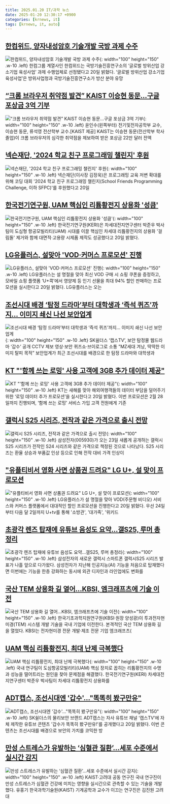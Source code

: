 ```yaml
---
title: 2025.01.20 IT/과학 뉴스
date: 2025-01-20 12:30:17 +0900
categories: [krnews, it]
tags: [krnews, it, auto]
---
```

## [한컴위드, 양자내성암호 기술개발 국방 과제 수주](https://n.news.naver.com/mnews/article/366/0001048373)

![한컴위드, 양자내성암호 기술개발 국방 과제 수주](https://mimgnews.pstatic.net/image/origin/366/2025/01/20/1048373.jpg?type=nf220_150){: width="100" height="150" .w-10 .left}
한컴그룹 계열사인 한컴위드는 국방기술진흥연구소의 ‘글로벌 방위산업 강소기업 육성사업’ 과제 수행업체로 선정됐다고 20일 밝혔다. ‘글로벌 방위산업 강소기업 육성사업’은 방위사업청과 국방기술진흥연구소가 방산 분야 유망

## [“크롬 브라우저 취약점 발견” KAIST 이승현 동문…구글 포상금 3억 기부](https://n.news.naver.com/mnews/article/016/0002418054)

![“크롬 브라우저 취약점 발견” KAIST 이승현 동문…구글 포상금 3억 기부](https://mimgnews.pstatic.net/image/origin/016/2025/01/20/2418054.jpg?type=nf220_150){: width="100" height="150" .w-10 .left}
윤인수(왼쪽부터) 전기및전자공학부 교수, 이승현 동문, 류석영 전산학부 교수.[KAIST 제공] KAIST는 이승현 동문(전산학부 학사 졸업)이 크롬 브라우저의 심각한 취약점을 제보하여 받은 포상금 22만 달러 전액

## [넥슨재단, '2024 학교 친구 프로그래밍 챌린지' 후원](https://n.news.naver.com/mnews/article/031/0000902628)

![넥슨재단, '2024 학교 친구 프로그래밍 챌린지' 후원](https://mimgnews.pstatic.net/image/origin/031/2025/01/20/902628.jpg?type=nf220_150){: width="100" height="150" .w-10 .left}
넥슨재단(이사장 김정욱)은 프로그래밍 교육 저변 확대를 위해 코딩 대회 '2024 학교 친구 프로그래밍 챌린지(School Friends Programming Challenge, 이하 SFPC)'를 후원했다고 20일

## [한국전기연구원, UAM 핵심인 리튬황전지 상용화 '성큼'](https://n.news.naver.com/mnews/article/003/0013024446)

![한국전기연구원, UAM 핵심인 리튬황전지 상용화 '성큼'](https://mimgnews.pstatic.net/image/origin/003/2025/01/20/13024446.jpg?type=nf220_150){: width="100" height="150" .w-10 .left}
한국전기연구원(KERI)은 차세대전지연구센터 박준우 박사팀이 도심형 항공모빌리티(UAM) 시대를 이끌 핵심인 차세대 리튬황전지의 상용화 '걸림돌' 제거와 함께 대면적·고용량 시제품 제작도 성공했다고 20일 밝혔다.

## [LG유플러스, 설맞아 'VOD·커머스 프로모션' 진행](https://n.news.naver.com/mnews/article/011/0004441748)

![LG유플러스, 설맞아 'VOD·커머스 프로모션' 진행](https://mimgnews.pstatic.net/image/origin/011/2025/01/20/4441748.jpg?type=nf220_150){: width="100" height="150" .w-10 .left}
LG유플러스는 설 명절을 맞아 최신 VOD 구매 시 쇼핑 쿠폰을 증정하고, 모바일 쇼핑 플랫폼 ‘U+콕’에서 영양제 등 인기 선물을 최대 94% 할인 판매하는 프로모션을 실시한다고 20일 밝혔다. LG유플러스는 오는

## [조선시대 배경 ‘탐정 드라마’부터 대학생과 ‘즉석 퀴즈’까지… 이미지 쇄신 나선 보안업계](https://n.news.naver.com/mnews/article/366/0001048178)

![조선시대 배경 ‘탐정 드라마’부터 대학생과 ‘즉석 퀴즈’까지… 이미지 쇄신 나선 보안업계](https://mimgnews.pstatic.net/image/origin/366/2025/01/19/1048178.jpg?type=nf220_150){: width="100" height="150" .w-10 .left}
SK쉴더스 ‘캡스TV’, 보안 탐정물 웹드라마 ‘갑수’ 공개 CCTV 제보 영상·보안 퀴즈쇼·브이로그로 소통 ”MZ세대 겨낭, 딱딱한 이미지 탈피 목적” 보안업계가 최근 조선시대를 배경으로 한 탐정 드라마와 대학생과

## [KT "'함께 쓰는 로밍' 사용 고객에 3GB 추가 데이터 제공"](https://n.news.naver.com/mnews/article/014/0005297915)

![KT "'함께 쓰는 로밍' 사용 고객에 3GB 추가 데이터 제공"](https://mimgnews.pstatic.net/image/origin/014/2025/01/20/5297915.jpg?type=nf220_150){: width="100" height="150" .w-10 .left}
KT는 새해를 맞아 해외여행객들의 데이터 부담을 덜어주기 위한 ‘로밍 데이터 추가 프로모션’을 실시한다고 20일 밝혔다. 이번 프로모션은 2월 28일까지 진행되며, ‘함께 쓰는 로밍’ 서비스 가입 고객 전원에게 기존

## [갤럭시 S25 시리즈, 전작과 같은 가격으로 출시 전망](https://n.news.naver.com/mnews/article/011/0004441857)

![갤럭시 S25 시리즈, 전작과 같은 가격으로 출시 전망](https://mimgnews.pstatic.net/image/origin/011/2025/01/20/4441857.jpg?type=nf220_150){: width="100" height="150" .w-10 .left}
삼성전자(005930)가 오는 23일 새롭게 공개하는 갤럭시 S25 시리즈가 전작인 S24 시리즈와 같은 가격으로 책정된 것으로 나타났다. S25 시리즈는 환율 상승과 부품값 인상 등으로 인해 전작 대비 가격 인상이

## ["유플티비서 영화 사면 상품권 드려요" LG U+, 설 맞이 프로모션](https://n.news.naver.com/mnews/article/277/0005535119)

!["유플티비서 영화 사면 상품권 드려요" LG U+, 설 맞이 프로모션](https://mimgnews.pstatic.net/image/origin/277/2025/01/20/5535119.jpg?type=nf220_150){: width="100" height="150" .w-10 .left}
LG유플러스가 설 명절을 맞아 VOD(주문형 비디오) 서비스와 커머스 플랫폼에서 대대적인 할인 프로모션을 진행한다고 20일 밝혔다. 우선 24일부터 다음 달 2일까지 U+tv를 통해 '소방관', '대가족', '위키드

## [초광각 렌즈 탑재에 유튜브 음성도 요약…갤S25, 루머 총정리](https://n.news.naver.com/mnews/article/003/0013023259)

![초광각 렌즈 탑재에 유튜브 음성도 요약…갤S25, 루머 총정리](https://mimgnews.pstatic.net/image/origin/003/2025/01/19/13023259.jpg?type=nf220_150){: width="100" height="150" .w-10 .left}
삼성전자의 새로운 갤럭시 스마트폰 갤럭시S25 시리즈 발표가 나흘 앞으로 다가왔다. 삼성전자가 지난해 인공지능(AI) 기능을 처음으로 탑재했다면 이번에는 기능을 한층 강화하는 동시에 외관 디자인과 라인업에도 변화를

## [국산 TEM 상용화 길 열어…KBSI, 엠크래프츠에 기술 이전](https://n.news.naver.com/mnews/article/030/0003277333)

![국산 TEM 상용화 길 열어…KBSI, 엠크래프츠에 기술 이전](https://mimgnews.pstatic.net/image/origin/030/2025/01/20/3277333.jpg?type=nf220_150){: width="100" height="150" .w-10 .left}
한국기초과학지원연구원(KBSI·원장 양성광)이 투과전자현미경(TEM) 시스템 개발 기술을 국내 기업에 이전한다. 본격적인 국산 TEM 상용화 길을 열었다. KBSI는 전자현미경 전문 개발·제조 전문 기업 엠크래프츠(

## [UAM 핵심 리튬황전지, 최대 난제 극복했다](https://n.news.naver.com/mnews/article/031/0000902556)

![UAM 핵심 리튬황전지, 최대 난제 극복했다](https://mimgnews.pstatic.net/image/origin/031/2025/01/20/902556.jpg?type=nf220_150){: width="100" height="150" .w-10 .left}
국내 연구팀이 도심항공모빌리티(UAM) 핵심 장치로 꼽히는 리튬황전지의 수명과 성능을 떨어트리는 원인을 찾아 문제점을 해결했다. 한국전기연구원(KERI) 차세대전지연구센터 박준우 박사팀이 차세대 리튬황전지 상용화를

## [ADT캡스, 조선시대엔 '갑수'…"똑똑히 봤구만유"](https://n.news.naver.com/mnews/article/277/0005535202)

![ADT캡스, 조선시대엔 '갑수'…"똑똑히 봤구만유"](https://mimgnews.pstatic.net/image/origin/277/2025/01/20/5535202.jpg?type=nf220_150){: width="100" height="150" .w-10 .left}
SK쉴더스의 물리보안 브랜드 ADT캡스는 자사 유튜브 채널 ‘캡스TV’에 자체 제작한 유튜브 콘텐츠 '갑수가 똑똑히 봤구만유!'를 공개했다고 20일 밝혔다. 이번 콘텐츠는 조선시대를 배경으로 보안의 가치를 코믹한 방

## [만성 스트레스가 유발하는 ‘심혈관 질환’…세포 수준에서 실시간 감지](https://n.news.naver.com/mnews/article/366/0001048346)

![만성 스트레스가 유발하는 ‘심혈관 질환’…세포 수준에서 실시간 감지](https://mimgnews.pstatic.net/image/origin/366/2025/01/20/1048346.jpg?type=nf220_150){: width="100" height="150" .w-10 .left}
KAIST·고려대 공동 연구진 국내 연구진이 만성 스트레스가 심혈관 건강에 미치는 영향을 실시간으로 관측할 수 있는 기술을 개발했다. 유홍기 한국과학기술원(KAIST) 기계공학과 교수가 이끄는 연구진은 김진원 고려대

